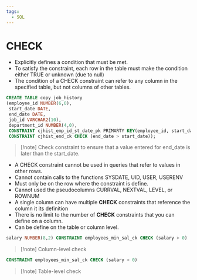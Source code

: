 ```yaml
---
tags:
  - SQL
---
```

# CHECK
- Explicitly defines a condition that must be met.
- To satisfy the constraint, each row in the table must make the condition either TRUE or unknown (due to null)
- The condition of a CHECK constraint can refer to any column in the specified table, but not columns of other tables.

```SQL
CREATE TABLE copy_job_history
(employee_id NUMBER(6,0),
 start_date DATE,
 end_date DATE,
 job_id VARCHAR2(10),
 department_id NUMBER(4,0),
 CONSTRAINT cjhist_emp_id_st_date_pk PRIMARTY KEY(employee_id, start_date),
 CONSTRAINT cjhist_end_ck CHECK (end_date > start_date));
```
>[!note] Check constraint to ensure that a value entered for end_date is later than the start_date.

- A CHECK constraint cannot be used in queries that refer to values in other rows.
- Cannot contain calls to the functions SYSDATE, UID, USER, USERENV
- Must only be on the row where the constraint is define.
- Cannot used the pseudocolumns CURRVAL, NEXTVAL, LEVEL, or ROWNUM
- A single column can have multiple **CHECK** constraints that reference the column it its definition
- There is no limit to the number of **CHECK** constraints that you can define on a column.
- Can be define on the table or column level.

```SQL
salary NUMBER(8,2) CONSTRAINT employees_min_sal_ck CHECK (salary > 0)
```
>[!note] Column-level check

```SQL
CONSTRAINT employees_min_sal_ck CHECK (salary > 0)
```
>[!note] Table-level check


